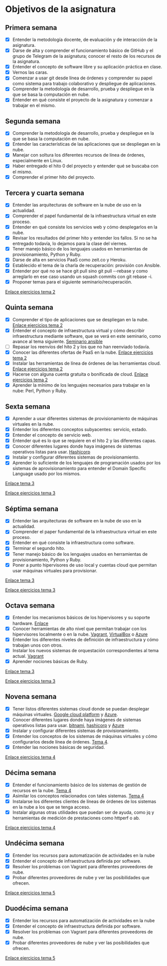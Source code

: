 # Objetivos de la asignatura

## Primera semana

- [x] Entender la metodología docente, de evaluación y de interacción de la asignatura.
- [x] Darse de alta y comprender el funcionamiento básico de GitHub y el grupo de Telegram de la asignatura; conocer el resto de los recursos de la asignatura.
- [x] Entender el concepto de software libre y su aplicación práctica en clase.
- [x] Vernos las caras.
- [x] Comenzar a usar git desde línea de órdenes y comprender su papel como sistema para trabajo colaborativo y despliegue de aplicaciones.
- [x] Comprender la metodología de desarrollo, prueba y despliegue en la que se basa la computación en nube.
- [x] Entender en qué consiste el proyecto de la asignatura y comenzar a trabajar en el mismo.

## Segunda semana

- [x] Comprender la metodología de desarrollo, prueba y despliegue en la que se basa la computación en nube.
- [x] Entender las características de las aplicaciones que se despliegan en la nube.
- [x] Manejar con soltura los diferentes recursos de línea de órdenes, especialmente en Linux.
- [x] Haber entregado el hito 0 del proyecto y entender qué se buscaba con el mismo.
- [x] Comprender el primer hito del proyecto.

## Tercera y cuarta semana

- [x] Entender las arquitecturas de software en la nube de uso en la actualidad.
- [x] Comprender el papel fundamental de la infraestructura virtual en este proceso.
- [x] Entender en qué consiste los servicios web y cómo desplegarlos en la nube.
- [x] Revisar los resultados del primer hito y entender los fallos. Si no se ha entregado todavía, lo dejamos para la clase del viernes.
- [x] Tener manejo básico de los lenguajes usados en herramientas de provisionamiento, Python y Ruby.
- [x] Darse de alta en servicios PaaS como zeit.co y Heroku.
- [x] Establecido el tema de la charla de recuperación: provisión con Ansible.
- [x] Entender por qué no se hace git pull sino git pull --rebase y como arreglarlo en ese caso usando un squash commits con git rebase -i.
- [x] Proponer temas para el siguiente seminario/recuperación.

[Enlace ejercicios tema 2](https://github.com/mesagon/Ejercicios-CC/blob/master/Tema-2.md)

## Quinta semana

- [x] Comprender el tipo de aplicaciones que se despliegan en la nube. [Enlace ejercicios tema 2](https://github.com/mesagon/Ejercicios-CC/blob/master/Tema-2.md)
- [x] Entender el concepto de infraestructura virtual y cómo describir infraestructura mediante software, que se verá en este seminario, como avance al tema siguiente. [Seminario ansible](https://www.meetup.com/es-ES/Granada-Geek/events/255973562/)
- [ ] Repasar los reenvíos del hito 2 y los que no han reenviado todavía.
- [x] Conocer las diferentes ofertas de PaaS en la nube. [Enlace ejercicios tema 2](https://github.com/mesagon/Ejercicios-CC/blob/master/Tema-2.md)
- [x] Instalar las herramientas de línea de órdenes de las herramientas cloud. [Enlace ejercicios tema 2](https://github.com/mesagon/Ejercicios-CC/blob/master/Tema-2.md)
- [x] Hacerse con alguna cuenta gratuita o bonificada de cloud. [Enlace ejercicios tema 2](https://github.com/mesagon/Ejercicios-CC/blob/master/Tema-2.md)
- [x] Aprender la mínimo de los lenguajes necesarios para trabajar en la nube: Perl, Python y Ruby.

## Sexta semana

- [x] Aprender a usar diferentes sistemas de provisionamiento de máquinas virtuales en la nube.
- [x] Entender los diferentes conceptos subyacentes: servicio, estado.
- [x] Entender el concepto de servicio web.
- [x] Entender qué es lo que se requiere en el hito 2 y las diferentes capas.
- [x] Conocer diferentes lugares donde haya imágenes de sistemas operativos listas para usar. [Hashicorp](https://www.hashicorp.com/)
- [x] Instalar y configurar diferentes sistemas de provisionamiento.
- [x] Aprender lo suficiente de los lenguajes de programación usados por los sistemas de aprovisionamiento para entender el Domain Specific Language usado por los mismos.

[Enlace tema 3](http://jj.github.io/CC/documentos/temas/Provision)

[Enlace ejercicios tema 3](https://github.com/mesagon/Ejercicios-CC/blob/master/Tema-3.md)

## Séptima semana

- [x] Entender las arquitecturas de software en la nube de uso en la actualidad.
- [x] Comprender el paper fundamental de la infraestructura virtual en este proceso.
- [x] Entender en qué consiste la infraestructura como software.
- [x] Terminar el segundo hito.
- [x] Tener manejo básico de los lenguajes usados en herramientas de provisionamiento, Python y Ruby.
- [x] Poner a punto hipervisores de uso local y cuentas cloud que permitan usar máquinas virtuales para provisionar.

[Enlace tema 3](http://jj.github.io/CC/documentos/temas/Provision)

[Enlace ejercicios tema 3](https://github.com/mesagon/Ejercicios-CC/blob/master/Tema-3.md)


## Octava semana

- [x] Entender los mecanismos básicos de los hipervisores y su soporte hardware. [Enlace](https://www.ecured.cu/Hipervisor)
- [x] Conocer herramientas de alto nivel que permitan trabajar con los hipervisores localmente o en la nube. [Vagrant](https://www.vagrantup.com/), [VirtualBox](https://www.virtualbox.org/) o [Azure](https://azure.microsoft.com/es-es/)
- [x] Entender los diferentes niveles de definición de infraestructura y cómo trabajan unos con otros.
- [x] Instalar los nuevos sistemas de orquestación correspondientes al tema actual. [Vagrant](https://www.vagrantup.com/)
- [x] Aprender nociones básicas de Ruby.

[Enlace tema 3](http://jj.github.io/CC/documentos/temas/Provision)

[Enlace ejercicios tema 3](https://github.com/mesagon/Ejercicios-CC/blob/master/Tema-3.md)

## Novena semana

- [x] Tener listos diferentes sistemas cloud donde se puedan desplegar máquinas virtuales. [Google cloud platform](https://google.secure.force.com/GCPEDU/?cid=%2FUGjRMSmjCxb46Zh23oYREj9xRuTV%2BwugUKBADIAutbGY70BB9ccQeBIQHpSFGHL/) y [Azure](https://azure.microsoft.com/es-es/).
- [x] Conocer diferentes lugares donde haya imágenes de sistemas operativos listas para usar. [bitnami](https://bitnami.com/), [hashicorp](https://www.hashicorp.com/) y [Azure](https://azure.microsoft.com/es-es/)
- [x] Instalar y configurar diferentes sistemas de provisionamiento.
-[x] Entender los conceptos de los sistemas de máquinas virtuales y cómo configurarlos desde línea de órdenes. [Tema 4](http://jj.github.io/CC/documentos/temas/Automatizando_cloud).
- [x] Entender las nociones básicas de seguridad.

[Enlace ejercicios tema 4](https://github.com/mesagon/Ejercicios-CC/blob/master/Tema-4.md)

## Décima semana

- [x]  Entender el funcionamiento básico de los sistemas de gestión de recursos en la nube. [Tema 4](http://jj.github.io/CC/documentos/temas/Automatizando_cloud)
- [x] Asimilar los conceptos relacionados con tales sistemas. [Tema 4](http://jj.github.io/CC/documentos/temas/Automatizando_cloud)
- [x] Instalarse los diferentes clientes de líneas de órdenes de los sistemas en la nube a los que se tenga acceso.
- [x] Instalar algunas otras utilidades que puedan ser de ayuda, como jq y herramientas de medición de prestaciones como httperf o ab.

[Enlace ejercicios tema 4](https://github.com/mesagon/Ejercicios-CC/blob/master/Tema-4.md)

## Undécima semana

- [x] Entender los recursos para automatización de actividades en la nube
- [x] Entender el concepto de infraestructura definida por software.
- [x] Resolver los problemas con Vagrant para diferentes proveedores de nube.
- [x] Probar diferentes proveedores de nube y ver las posibilidades que ofrecen.

[Enlace ejercicios tema 5](https://github.com/mesagon/Ejercicios-CC/blob/master/Tema-5.md)

## Duodécima semana

- [x] Entender los recursos para automatización de actividades en la nube
- [x] Entender el concepto de infraestructura definida por software.
- [x] Resolver los problemas con Vagrant para diferentes proveedores de nube.
- [x] Probar diferentes proveedores de nube y ver las posibilidades que ofrecen.

[Enlace ejercicios tema 5](https://github.com/mesagon/Ejercicios-CC/blob/master/Tema-5.md)
